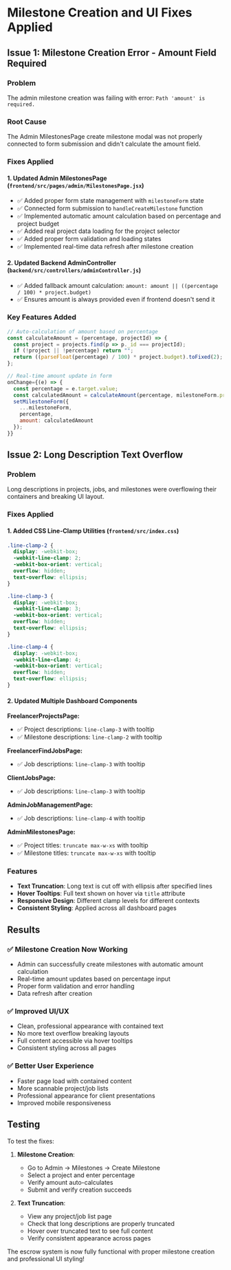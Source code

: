 # Milestone Creation and UI Fixes Applied

## Issue 1: Milestone Creation Error - Amount Field Required

### Problem

The admin milestone creation was failing with error: `Path 'amount' is required.`

### Root Cause

The Admin MilestonesPage create milestone modal was not properly connected to form submission and didn't calculate the amount field.

### Fixes Applied

#### 1. Updated Admin MilestonesPage (`frontend/src/pages/admin/MilestonesPage.jsx`)

- ✅ Added proper form state management with `milestoneForm` state
- ✅ Connected form submission to `handleCreateMilestone` function
- ✅ Implemented automatic amount calculation based on percentage and project budget
- ✅ Added real project data loading for the project selector
- ✅ Added proper form validation and loading states
- ✅ Implemented real-time data refresh after milestone creation

#### 2. Updated Backend AdminController (`backend/src/controllers/adminController.js`)

- ✅ Added fallback amount calculation: `amount: amount || ((percentage / 100) * project.budget)`
- ✅ Ensures amount is always provided even if frontend doesn't send it

### Key Features Added

```javascript
// Auto-calculation of amount based on percentage
const calculateAmount = (percentage, projectId) => {
  const project = projects.find(p => p._id === projectId);
  if (!project || !percentage) return "";
  return ((parseFloat(percentage) / 100) * project.budget).toFixed(2);
};

// Real-time amount update in form
onChange={(e) => {
  const percentage = e.target.value;
  const calculatedAmount = calculateAmount(percentage, milestoneForm.projectId);
  setMilestoneForm({
    ...milestoneForm,
    percentage,
    amount: calculatedAmount
  });
}}
```

## Issue 2: Long Description Text Overflow

### Problem

Long descriptions in projects, jobs, and milestones were overflowing their containers and breaking UI layout.

### Fixes Applied

#### 1. Added CSS Line-Clamp Utilities (`frontend/src/index.css`)

```css
.line-clamp-2 {
  display: -webkit-box;
  -webkit-line-clamp: 2;
  -webkit-box-orient: vertical;
  overflow: hidden;
  text-overflow: ellipsis;
}

.line-clamp-3 {
  display: -webkit-box;
  -webkit-line-clamp: 3;
  -webkit-box-orient: vertical;
  overflow: hidden;
  text-overflow: ellipsis;
}

.line-clamp-4 {
  display: -webkit-box;
  -webkit-line-clamp: 4;
  -webkit-box-orient: vertical;
  overflow: hidden;
  text-overflow: ellipsis;
}
```

#### 2. Updated Multiple Dashboard Components

**FreelancerProjectsPage:**

- ✅ Project descriptions: `line-clamp-3` with tooltip
- ✅ Milestone descriptions: `line-clamp-2` with tooltip

**FreelancerFindJobsPage:**

- ✅ Job descriptions: `line-clamp-3` with tooltip

**ClientJobsPage:**

- ✅ Job descriptions: `line-clamp-3` with tooltip

**AdminJobManagementPage:**

- ✅ Job descriptions: `line-clamp-4` with tooltip

**AdminMilestonesPage:**

- ✅ Project titles: `truncate max-w-xs` with tooltip
- ✅ Milestone titles: `truncate max-w-xs` with tooltip

### Features

- **Text Truncation**: Long text is cut off with ellipsis after specified lines
- **Hover Tooltips**: Full text shown on hover via `title` attribute
- **Responsive Design**: Different clamp levels for different contexts
- **Consistent Styling**: Applied across all dashboard pages

## Results

### ✅ Milestone Creation Now Working

- Admin can successfully create milestones with automatic amount calculation
- Real-time amount updates based on percentage input
- Proper form validation and error handling
- Data refresh after creation

### ✅ Improved UI/UX

- Clean, professional appearance with contained text
- No more text overflow breaking layouts
- Full content accessible via hover tooltips
- Consistent styling across all pages

### ✅ Better User Experience

- Faster page load with contained content
- More scannable project/job lists
- Professional appearance for client presentations
- Improved mobile responsiveness

## Testing

To test the fixes:

1. **Milestone Creation**:

   - Go to Admin → Milestones → Create Milestone
   - Select a project and enter percentage
   - Verify amount auto-calculates
   - Submit and verify creation succeeds

2. **Text Truncation**:
   - View any project/job list page
   - Check that long descriptions are properly truncated
   - Hover over truncated text to see full content
   - Verify consistent appearance across pages

The escrow system is now fully functional with proper milestone creation and professional UI styling!
